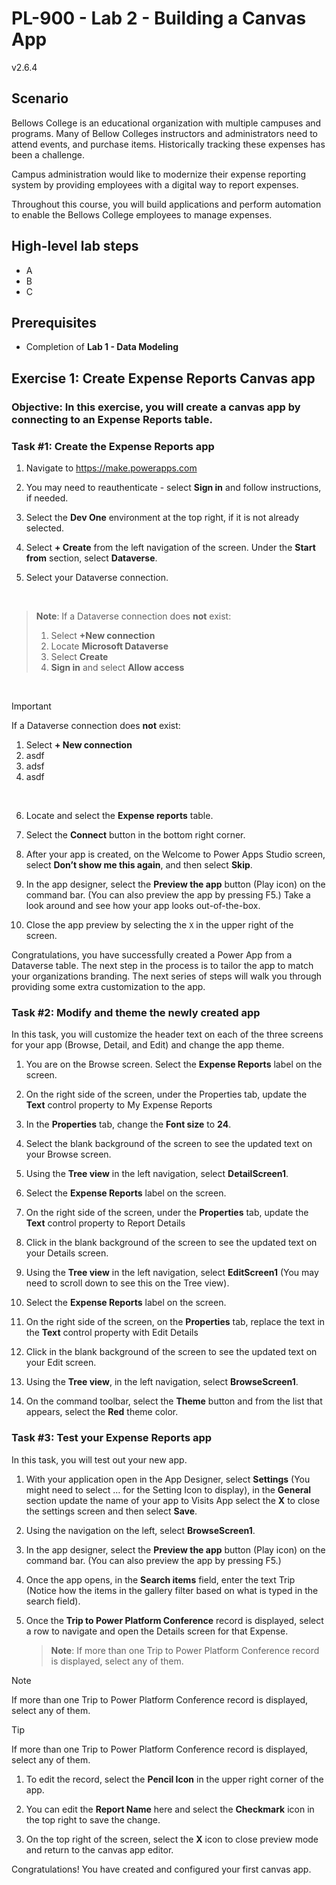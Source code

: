 # PL-900 - Lab 2 - Building a Canvas App
v2.6.4

## Scenario

Bellows College is an educational organization with multiple campuses and programs. Many of Bellow Colleges instructors and administrators need to attend events, and purchase items. Historically tracking these expenses has been a challenge. 

Campus administration would like to modernize their expense reporting system by providing employees with a digital way to report expenses. 

Throughout this course, you will build applications and perform automation to enable the Bellows College employees to manage expenses.

## High-level lab steps

- A
- B
- C 

## Prerequisites

- Completion of **Lab 1 - Data Modeling**

## Exercise 1: Create Expense Reports Canvas app

### Objective: In this exercise, you will create a canvas app by connecting to an Expense Reports table.

### Task #1: Create the Expense Reports app

1. Navigate to https://make.powerapps.com

1. You may need to reauthenticate - select **Sign in** and follow instructions, if needed.

1. Select the **Dev One** environment at the top right, if it is not already selected.

1. Select **+ Create** from the left navigation of the screen. Under the **Start from** section, select **Dataverse**.

1. Select your Dataverse connection.
<br>

> **Note**: If a Dataverse connection does **not** exist:
> 1. Select **+New connection**
> 2. Locate **Microsoft Dataverse**
> 3. Select **Create**
> 4. **Sign in** and select **Allow access**

<br>


> [!IMPORTANT]
> If a Dataverse connection does **not** exist:
> 1. Select **+ New connection**
> 2. asdf
> 3. adsf
> 4. asdf


<br>

6. Locate and select the **Expense reports** table.

1. Select the **Connect** button in the bottom right corner.

1. After your app is created, on the Welcome to Power Apps Studio screen, select **Don’t show me this again**, and then select **Skip**.

1. In the app designer, select the **Preview the app** button (Play icon) on the command bar. (You can also preview the app by pressing F5.) Take a look around and see how your app looks out-of-the-box.

1. Close the app preview by selecting the `X` in the upper right of the screen.

Congratulations, you have successfully created a Power App from a Dataverse table. The next step in the process is to tailor the app to match your organizations branding. The next series of steps will walk you through providing some extra customization to the app.

### Task #2: Modify and theme the newly created app

In this task, you will customize the header text on each of the three screens for your app (Browse, Detail, and Edit) and change the app theme.

1. You are on the Browse screen. Select the **Expense Reports** label on the screen.

1. On the right side of the screen, under the Properties tab, update the **Text** control property to My Expense Reports

1. In the **Properties** tab, change the **Font size** to **24**.

1. Select the blank background of the screen to see the updated text on your Browse screen.

1. Using the **Tree view** in the left navigation, select **DetailScreen1**.

1. Select the **Expense Reports** label on the screen.

1. On the right side of the screen, under the **Properties** tab, update the **Text** control property to Report Details

1. Click in the blank background of the screen to see the updated text on your Details screen.

1. Using the **Tree view** in the left navigation, select **EditScreen1** (You may need to scroll down to see this on the Tree view).

1. Select the **Expense Reports** label on the screen.

1. On the right side of the screen, on the **Properties** tab, replace the text in the **Text** control property with Edit Details

1. Click in the blank background of the screen to see the updated text on your Edit screen.

1. Using the **Tree view**, in the left navigation, select **BrowseScreen1**.

1. On the command toolbar, select the **Theme** button and from the list that appears, select the **Red** theme color.

### Task #3: Test your Expense Reports app

In this task, you will test out your new app.

1. With your application open in the App Designer, select **Settings** (You might need to select … for the Setting Icon to display), in the **General** section update the name of your app to Visits App select the **X** to close the settings screen and then select **Save**.

1. Using the navigation on the left, select **BrowseScreen1**.

1. In the app designer, select the **Preview the app** button (Play icon) on the command bar. (You can also preview the app by pressing F5.)

1. Once the app opens, in the **Search items** field, enter the text Trip (Notice how the items in the gallery filter based on what is typed in the search field).

1. Once the **Trip to Power Platform Conference** record is displayed, select a row to navigate and open the Details screen for that Expense.
 
    >**Note**: If more than one Trip to Power Platform Conference record is displayed, select any of them.
    >

> [!NOTE]
> If more than one Trip to Power Platform Conference record is displayed, select any of them.


> [!TIP]
> If more than one Trip to Power Platform Conference record is displayed, select any of them.

1. To edit the record, select the **Pencil Icon** in the upper right corner of the app.

1. You can edit the **Report Name** here and select the **Checkmark** icon in the top right to save the change.

1. On the top right of the screen, select the **X** icon to close preview mode and return to the canvas app editor.

Congratulations! You have created and configured your first canvas app.

 
